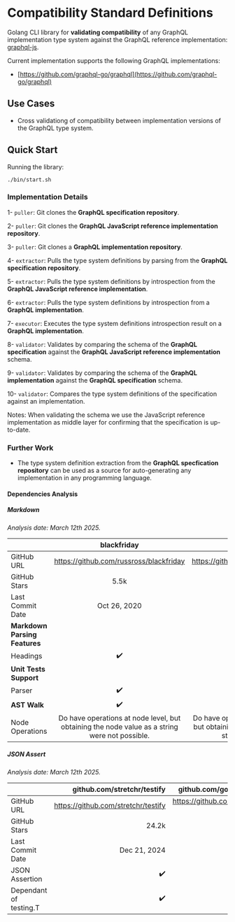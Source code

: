 # Compatibility Standard Definitions

Golang CLI library for **validating compatibility** of any GraphQL implementation type system against the GraphQL reference implementation: [graphql-js](https://github.com/graphql/graphql-js).

Current implementation supports the following GraphQL implementations:
- [https://github.com/graphql-go/graphql](https://github.com/graphql-go/graphql)

## Use Cases

- Cross validationg of compatibility between implementation versions of the GraphQL type system.

## Quick Start

Running the library:

```
./bin/start.sh
```

### Implementation Details


1- `puller`: Git clones the **GraphQL specification repository**.

2- `puller`: Git clones the **GraphQL JavaScript reference implementation repository**.

3- `puller`: Git clones a **GraphQL implementation repository**.

4- `extractor`: Pulls the type system definitions by parsing from the **GraphQL specification repository**.

5- `extractor`: Pulls the type system definitions by introspection from the **GraphQL JavaScript reference implementation**.

6- `extractor`: Pulls the type system definitions by introspection from a **GraphQL implementation**.

7- `executor`: Executes the type system definitions introspection result on a **GraphQL implementation**.

8- `validator`: Validates by comparing the schema of the **GraphQL specification** against the **GraphQL JavaScript reference implementation** schema.

9- `validator`: Validates by comparing the schema of the **GraphQL implementation** against the **GraphQL specification** schema.

10- `validator`: Compares the type system definitions of the specification against an implementation.


Notes: When validating the schema we use the JavaScript reference implementation as middle layer for confirming that the specification is up-to-date. 

### Further Work

- The type system definition extraction from the **GraphQL specfication repository** can be used as a source for auto-generating any implementation in any programming language.


#### Dependencies Analysis

##### Markdown

_Analysis date: March 12th 2025._

|               | blackfriday | goldmark | go/doc/comment |
| :---------------- | :------: | ----: |----: |
| GitHub URL        |   https://github.com/russross/blackfriday   | https://github.com/yuin/goldmark | https://pkg.go.dev/go/doc/comment |
| GitHub Stars           |   5.5k   | 3.9k | 126k |
| Last Commit Date           |   Oct 26, 2020   | Feb 18, 2025 | Apr 11, 2022 |
| **Markdown Parsing Features** |      |  | |
| Headings |   ✔️   | ✔️ | ✔️ |
| **Unit Tests Support** |      |  | |
| Parser |   ✔️   | ✔️ | ✔️ |
| **AST Walk** |   ✔️   | ✔️ | ✔️ | 
| Node Operations | Do have operations at node level, but obtaining the node value as a string were not possible. | Do have operations at node level, but obtaining the node value as a string were not possible. | Do have operations at node level, and it is possible to obtain the node value. |

##### JSON Assert

_Analysis date: March 12th 2025._

|               | github.com/stretchr/testify | github.com/google/go-cmp |
| :---------------- | ----: | ----: |
| GitHub URL        |  https://github.com/stretchr/testify | https://github.com/google/go-cmp |
| GitHub Stars           |   24.2k | 4.3k |
| Last Commit Date           |   Dec 21, 2024 | Jan 14, 2025 |
| JSON Assertion |  ✔️ | ✔️ |
| Dependant of testing.T | ✔️ | ❌ |



